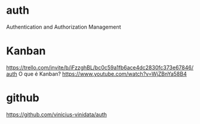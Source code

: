 # auth
Authentication and Authorization Management

# Kanban
https://trello.com/invite/b/iFzzghBL/bc0c59a1fb6ace4dc2830fc373e67846/auth
O que é Kanban? https://www.youtube.com/watch?v=WjZBnYa58B4

# github
https://github.com/vinicius-vinidata/auth

